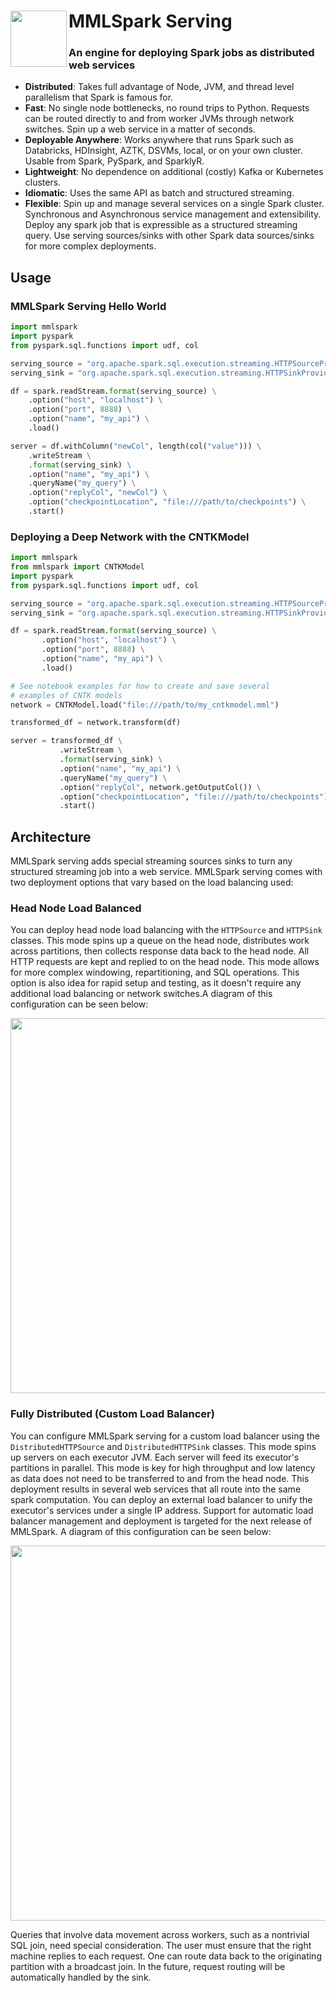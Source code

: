 # <img src="https://mmlspark.blob.core.windows.net/graphics/SparkServing3.svg" width="90" align="left"> MMLSpark Serving

### An engine for deploying Spark jobs as distributed web services

- **Distributed**: Takes full advantage of Node, JVM, and thread level
  parallelism that Spark is famous for.
- **Fast**: No single node bottlenecks, no round trips to Python.
  Requests can be routed directly to and from worker JVMs through
  network switches.  Spin up a web service in a matter of seconds.
- **Deployable Anywhere**: Works anywhere that runs Spark such as
  Databricks, HDInsight, AZTK, DSVMs, local, or on your own
  cluster.  Usable from Spark, PySpark, and SparklyR.
- **Lightweight**: No dependence on additional (costly) Kafka or
  Kubernetes clusters.
- **Idiomatic**: Uses the same API as batch and structured streaming.
- **Flexible**: Spin up and manage several services on a single Spark
  cluster.  Synchronous and Asynchronous service management and
  extensibility.  Deploy any spark job that is expressible as a
  structured streaming query.  Use serving sources/sinks with other
  Spark data sources/sinks for more complex deployments.

## Usage

### MMLSpark Serving Hello World

   ```python
   import mmlspark
   import pyspark
   from pyspark.sql.functions import udf, col

   serving_source = "org.apache.spark.sql.execution.streaming.HTTPSourceProvider"
   serving_sink = "org.apache.spark.sql.execution.streaming.HTTPSinkProvider"

   df = spark.readStream.format(serving_source) \
       .option("host", "localhost") \
       .option("port", 8888) \
       .option("name", "my_api") \
       .load()

   server = df.withColumn("newCol", length(col("value"))) \
       .writeStream \
       .format(serving_sink) \
       .option("name", "my_api") \
       .queryName("my_query") \
       .option("replyCol", "newCol") \
       .option("checkpointLocation", "file:///path/to/checkpoints") \
       .start()
   ```

### Deploying a Deep Network with the CNTKModel

   ```python
   import mmlspark
   from mmlspark import CNTKModel
   import pyspark
   from pyspark.sql.functions import udf, col

   serving_source = "org.apache.spark.sql.execution.streaming.HTTPSourceProvider"
   serving_sink = "org.apache.spark.sql.execution.streaming.HTTPSinkProvider"

   df = spark.readStream.format(serving_source) \
          .option("host", "localhost") \
          .option("port", 8888) \
          .option("name", "my_api") \
          .load()

   # See notebook examples for how to create and save several
   # examples of CNTK models
   network = CNTKModel.load("file:///path/to/my_cntkmodel.mml")

   transformed_df = network.transform(df)

   server = transformed_df \
              .writeStream \
              .format(serving_sink) \
              .option("name", "my_api") \
              .queryName("my_query") \
              .option("replyCol", network.getOutputCol()) \
              .option("checkpointLocation", "file:///path/to/checkpoints") \
              .start()
   ```

## Architecture

MMLSpark serving adds special streaming sources sinks to turn any
structured streaming job into a web service.  MMLSpark serving comes
with two deployment options that vary based on the load balancing used:

### Head Node Load Balanced

You can deploy head node load balancing with the `HTTPSource` and
`HTTPSink` classes.  This mode spins up a queue on the head node,
distributes work across partitions, then collects response data back to
the head node.  All HTTP requests are kept and replied to on the head
node.  This mode allows for more complex windowing, repartitioning, and
SQL operations.  This option is also idea for rapid setup and testing,
as it doesn't require any additional load balancing or network
switches.A diagram of this configuration can be seen below:

<p align="center">
  <img src="https://mmlspark.blob.core.windows.net/graphics/HeadNodeDistributed2.png" width="600">
</p>

### Fully Distributed (Custom Load Balancer)

You can configure MMLSpark serving for a custom load balancer using the
`DistributedHTTPSource` and `DistributedHTTPSink` classes.  This mode
spins up servers on each executor JVM.  Each server will feed its
executor's partitions in parallel.  This mode is key for high throughput
and low latency as data does not need to be transferred to and from the
head node.  This deployment results in several web services that all
route into the same spark computation.  You can deploy an external load
balancer to unify the executor's services under a single IP address.
Support for automatic load balancer management and deployment is
targeted for the next release of MMLSpark.  A diagram of this
configuration can be seen below:

<p align="center">
  <img src="https://mmlspark.blob.core.windows.net/graphics/FullyDistributed2.png" width="600">
</p>

Queries that involve data movement across workers, such as a nontrivial
SQL join, need special consideration.  The user must ensure that the
right machine replies to each request.  One can route data back to the
originating partition with a broadcast join.  In the future, request
routing will be automatically handled by the sink.
